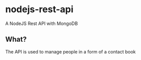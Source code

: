 # nodejs-rest-api
A NodeJS Rest API with MongoDB

## What?
The API is used to manage people in a form of a contact book

